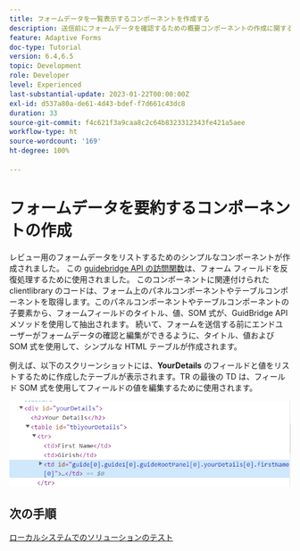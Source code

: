 ```yaml
---
title: フォームデータを一覧表示するコンポーネントを作成する
description: 送信前にフォームデータを確認するための概要コンポーネントの作成に関するチュートリアル。
feature: Adaptive Forms
doc-type: Tutorial
version: 6.4,6.5
topic: Development
role: Developer
level: Experienced
last-substantial-update: 2023-01-22T00:00:00Z
exl-id: d537a80a-de61-4d43-bdef-f7d661c43dc8
duration: 33
source-git-commit: f4c621f3a9caa8c2c64b8323312343fe421a5aee
workflow-type: ht
source-wordcount: '169'
ht-degree: 100%

---
```


# フォームデータを要約するコンポーネントの作成

レビュー用のフォームデータをリストするためのシンプルなコンポーネントが作成されました。 この [guidebridge API の訪問関数](https://developer.adobe.com/experience-manager/reference-materials/6-5/forms/javascript-api/GuideBridge.html?q=visit)は、フォーム フィールドを反復処理するために使用されました。 このコンポーネントに関連付けられた clientlibrary のコードは、フォーム上のパネルコンポーネントやテーブルコンポーネントを取得します。このパネルコンポーネントやテーブルコンポーネントの子要素から、フォームフィールドのタイトル、値、SOM 式が、GuidBridge API メソッドを使用して抽出されます。 続いて、フォームを送信する前にエンドユーザーがフォームデータの確認と編集ができるように、タイトル、値および SOM 式を使用して、シンプルな HTML テーブルが作成されます。

例えば、以下のスクリーンショットには、**YourDetails** のフィールドと値をリストするために作成したテーブルが表示されます。TR の最後の TD は、フィールド SOM 式を使用してフィールドの値を編集するために使用されます。

![visit-func](assets/visit-function.png)

## 次の手順

[ローカルシステムでのソリューションのテスト](./deploy-on-your-system.md)
